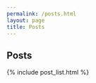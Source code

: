 ```yaml
---
permalink: /posts.html
layout: page
title: Posts
---
```


<h2 class="content-title">Posts</h2>

{% include post_list.html %}
